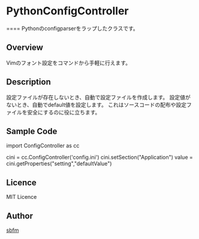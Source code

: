 # PythonConfigController
====
Pythonのconfigparserをラップしたクラスです。

## Overview
Vimのフォント設定をコマンドから手軽に行えます。

## Description
設定ファイルが存在しないとき、自動で設定ファイルを作成します。
設定値がないとき、自動でdefault値を設定します。
これはソースコードの配布や設定ファイルを安全にするのに役に立ちます。

## Sample Code
import ConfigController as cc

cini = cc.ConfigController('config.ini')
cini.setSection("Application")
value = cini.getProperties("setting","defaultValue")

## Licence
MIT Licence

## Author

[sbfm](https://github.com/sbfm)
 
